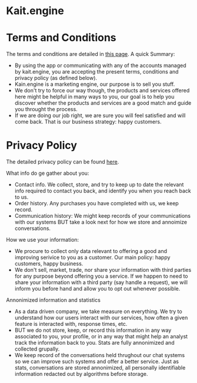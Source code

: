# Kait.engine 

# Terms and Conditions
The terms and conditions are detailed in [this page](). A quick Summary:

* By using the app or communicating with any of the accounts managed by kait.engine, you are accepting the present terms, conditions and privacy policy (as defined below).
* Kain.engine is a marketing engine, our purpose is to sell you stuff.
* We don't try to force our way though, the products and services offered here might be helpful in many ways to you, our goal is to help you discover whether the products and services are a good match and guide you throught the process.
* If we are doing our job right, we are sure you will feel satisfied and will come back. That is our business strategy: happy customers.

# Privacy Policy
The detailed privacy policy can be found [here](). 

What info do ge gather about you:
* Contact info. We collect, store, and try to keep up to date the relevant info required to contact you back, and identify you when you reach back to us.
* Order history. Any purchases you have completed with us, we keep record.
* Communication history: We might keep records of your communications with our systems BUT take a look next for how we store and annoimize conversations.

How we use your information:
* We procure to collect only data relevant to offering a good and improving serivice to you as a customer. Our main policy: happy customers, happy business.
* We don't sell, market, trade, nor share your information with third parties for any purpose beyond offering you a service. If we happen to need to share your information with a third party (say handle a request), we will inform you before hand and allow you to opt out whenever possible.

Annonimized information and statistics
* As a data driven company, we take measure on everything. We try to understand how our users interact with our services, how often a given feature is interacted with, response times, etc.
* BUT we do not store, keep, or record this information in any way associated to you, your profile, or in any way that might help an analyst track the information back to you. Stats are fully annonimized and collected grupally.
* We keep record of the conversations held thrughout our chat systems so we can improve such systems and offer a better service. Just as stats, conversations are stored annonimized, all personally identifiable information redacted out by algorithms before storage. 
